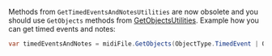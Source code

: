 Methods from `GetTimedEventsAndNotesUtilities` are now obsolete and you should use `GetObjects` methods from [GetObjectsUtilities](xref:Melanchall.DryWetMidi.Interaction.GetObjectsUtilities). Example how you can get timed events and notes:

```csharp
var timedEventsAndNotes = midiFile.GetObjects(ObjectType.TimedEvent | ObjectType.Note);
```